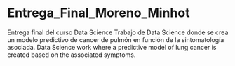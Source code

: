 # Entrega_Final_Moreno_Minhot
Entrega final del curso Data Science
Trabajo de Data Science donde se crea un modelo predictivo de cancer de pulmón en función de la sintomatología asociada.
Data Science work where a predictive model of lung cancer is created based on the associated symptoms.
